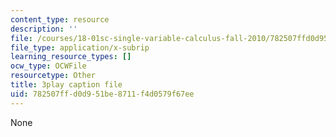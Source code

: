 ```yaml
---
content_type: resource
description: ''
file: /courses/18-01sc-single-variable-calculus-fall-2010/782507ffd0d951be8711f4d0579f67ee_hjZhPczMkL4.vtt
file_type: application/x-subrip
learning_resource_types: []
ocw_type: OCWFile
resourcetype: Other
title: 3play caption file
uid: 782507ff-d0d9-51be-8711-f4d0579f67ee
---
```

None

